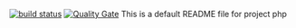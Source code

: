 [![build status](https://git.adm.fr.clara.net/puppet-modules/php/badges/production/build.svg)](https://git.adm.fr.clara.net/puppet-modules/php/commits/production) [![Quality Gate](https://sonar.clatdd-pa01.adm.fr.clara.net/api/badges/gate?key=puppet-modules_php)](https://sonar.clatdd-pa01.adm.fr.clara.net/dashboard/index/puppet-modules_php)
This is a default README file for project php
